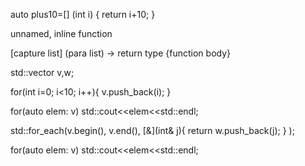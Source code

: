 auto plus10=[] (int i) {
                  return i+10;
               }

unnamed, inline function

[capture list] (para list) -> return type {function body}

  std::vector<int> v,w;

  for(int i=0; i<10; i++){
    v.push_back(i);
  }

  for(auto elem: v)
    std::cout<<elem<<std::endl;

  std::for_each(v.begin(), v.end(), [&](int& j){ return w.push_back(j); } );

  for(auto elem: v)
    std::cout<<elem<<std::endl;

